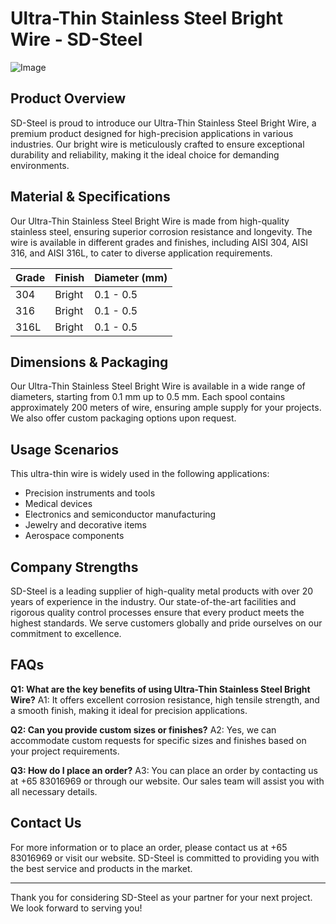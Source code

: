 # Ultra-Thin Stainless Steel Bright Wire - SD-Steel

![Image](https://github.com/user-attachments/assets/2567258e-e124-4816-932d-1809bd27ef0b)

## Product Overview

SD-Steel is proud to introduce our Ultra-Thin Stainless Steel Bright Wire, a premium product designed for high-precision applications in various industries. Our bright wire is meticulously crafted to ensure exceptional durability and reliability, making it the ideal choice for demanding environments.

## Material & Specifications

Our Ultra-Thin Stainless Steel Bright Wire is made from high-quality stainless steel, ensuring superior corrosion resistance and longevity. The wire is available in different grades and finishes, including AISI 304, AISI 316, and AISI 316L, to cater to diverse application requirements.

| Grade | Finish | Diameter (mm) |
|-------|--------|---------------|
| 304   | Bright | 0.1 - 0.5     |
| 316   | Bright | 0.1 - 0.5     |
| 316L  | Bright | 0.1 - 0.5     |

## Dimensions & Packaging

Our Ultra-Thin Stainless Steel Bright Wire is available in a wide range of diameters, starting from 0.1 mm up to 0.5 mm. Each spool contains approximately 200 meters of wire, ensuring ample supply for your projects. We also offer custom packaging options upon request.

## Usage Scenarios

This ultra-thin wire is widely used in the following applications:
- Precision instruments and tools
- Medical devices
- Electronics and semiconductor manufacturing
- Jewelry and decorative items
- Aerospace components

## Company Strengths

SD-Steel is a leading supplier of high-quality metal products with over 20 years of experience in the industry. Our state-of-the-art facilities and rigorous quality control processes ensure that every product meets the highest standards. We serve customers globally and pride ourselves on our commitment to excellence.

## FAQs

**Q1: What are the key benefits of using Ultra-Thin Stainless Steel Bright Wire?**
A1: It offers excellent corrosion resistance, high tensile strength, and a smooth finish, making it ideal for precision applications.

**Q2: Can you provide custom sizes or finishes?**
A2: Yes, we can accommodate custom requests for specific sizes and finishes based on your project requirements.

**Q3: How do I place an order?**
A3: You can place an order by contacting us at +65 83016969 or through our website. Our sales team will assist you with all necessary details.

## Contact Us

For more information or to place an order, please contact us at +65 83016969 or visit our website. SD-Steel is committed to providing you with the best service and products in the market.

---

Thank you for considering SD-Steel as your partner for your next project. We look forward to serving you!